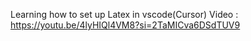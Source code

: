 Learning how to set up Latex in vscode(Cursor) Video : https://youtu.be/4lyHIQl4VM8?si=2TaMICva6DSdTUV9